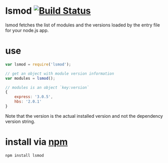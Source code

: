 # lsmod [![Build Status](https://secure.travis-ci.org/shtylman/node-lsmod.png?branch=master)](https://travis-ci.org/shtylman/node-lsmod)

lsmod fetches the list of modules and the versions loaded by the entry file for your node.js app.

# use

```javascript
var lsmod = require('lsmod');

// get an object with module version information
var modules = lsmod();

// modules is an object `key:version`
{
    express: '3.0.5',
    hbs: '2.0.1'
}
```

Note that the version is the actual installed version and not the dependency version string.

# install via [npm](https://npmjs.org)

```
npm install lsmod
```
